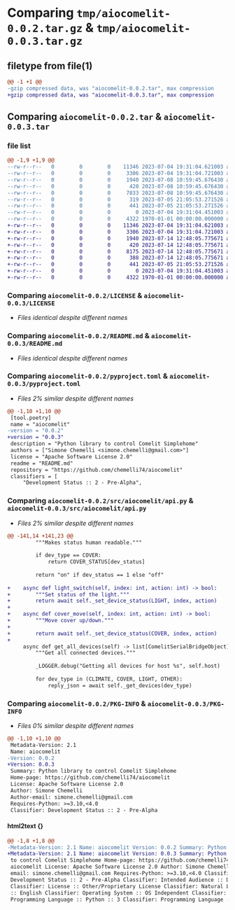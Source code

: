 # Comparing `tmp/aiocomelit-0.0.2.tar.gz` & `tmp/aiocomelit-0.0.3.tar.gz`

## filetype from file(1)

```diff
@@ -1 +1 @@
-gzip compressed data, was "aiocomelit-0.0.2.tar", max compression
+gzip compressed data, was "aiocomelit-0.0.3.tar", max compression
```

## Comparing `aiocomelit-0.0.2.tar` & `aiocomelit-0.0.3.tar`

### file list

```diff
@@ -1,9 +1,9 @@
--rw-r--r--   0        0        0    11346 2023-07-04 19:31:04.621003 aiocomelit-0.0.2/LICENSE
--rw-r--r--   0        0        0     3306 2023-07-04 19:31:04.721003 aiocomelit-0.0.2/README.md
--rw-r--r--   0        0        0     1940 2023-07-08 10:59:45.676430 aiocomelit-0.0.2/pyproject.toml
--rw-r--r--   0        0        0      420 2023-07-08 10:59:45.676430 aiocomelit-0.0.2/src/aiocomelit/__init__.py
--rw-r--r--   0        0        0     7833 2023-07-08 10:59:45.676430 aiocomelit-0.0.2/src/aiocomelit/api.py
--rw-r--r--   0        0        0      319 2023-07-05 21:05:53.271526 aiocomelit-0.0.2/src/aiocomelit/const.py
--rw-r--r--   0        0        0      441 2023-07-05 21:05:53.271526 aiocomelit-0.0.2/src/aiocomelit/exceptions.py
--rw-r--r--   0        0        0        0 2023-07-04 19:31:04.451003 aiocomelit-0.0.2/src/aiocomelit/py.typed
--rw-r--r--   0        0        0     4322 1970-01-01 00:00:00.000000 aiocomelit-0.0.2/PKG-INFO
+-rw-r--r--   0        0        0    11346 2023-07-04 19:31:04.621003 aiocomelit-0.0.3/LICENSE
+-rw-r--r--   0        0        0     3306 2023-07-04 19:31:04.721003 aiocomelit-0.0.3/README.md
+-rw-r--r--   0        0        0     1940 2023-07-14 12:48:05.775671 aiocomelit-0.0.3/pyproject.toml
+-rw-r--r--   0        0        0      420 2023-07-14 12:48:05.775671 aiocomelit-0.0.3/src/aiocomelit/__init__.py
+-rw-r--r--   0        0        0     8175 2023-07-14 12:48:05.775671 aiocomelit-0.0.3/src/aiocomelit/api.py
+-rw-r--r--   0        0        0      388 2023-07-14 12:48:05.775671 aiocomelit-0.0.3/src/aiocomelit/const.py
+-rw-r--r--   0        0        0      441 2023-07-05 21:05:53.271526 aiocomelit-0.0.3/src/aiocomelit/exceptions.py
+-rw-r--r--   0        0        0        0 2023-07-04 19:31:04.451003 aiocomelit-0.0.3/src/aiocomelit/py.typed
+-rw-r--r--   0        0        0     4322 1970-01-01 00:00:00.000000 aiocomelit-0.0.3/PKG-INFO
```

### Comparing `aiocomelit-0.0.2/LICENSE` & `aiocomelit-0.0.3/LICENSE`

 * *Files identical despite different names*

### Comparing `aiocomelit-0.0.2/README.md` & `aiocomelit-0.0.3/README.md`

 * *Files identical despite different names*

### Comparing `aiocomelit-0.0.2/pyproject.toml` & `aiocomelit-0.0.3/pyproject.toml`

 * *Files 2% similar despite different names*

```diff
@@ -1,10 +1,10 @@
 [tool.poetry]
 name = "aiocomelit"
-version = "0.0.2"
+version = "0.0.3"
 description = "Python library to control Comelit Simplehome"
 authors = ["Simone Chemelli <simone.chemelli@gmail.com>"]
 license = "Apache Software License 2.0"
 readme = "README.md"
 repository = "https://github.com/chemelli74/aiocomelit"
 classifiers = [
     "Development Status :: 2 - Pre-Alpha",
```

### Comparing `aiocomelit-0.0.2/src/aiocomelit/api.py` & `aiocomelit-0.0.3/src/aiocomelit/api.py`

 * *Files 2% similar despite different names*

```diff
@@ -141,14 +141,23 @@
         """Makes status human readable."""
 
         if dev_type == COVER:
             return COVER_STATUS[dev_status]
 
         return "on" if dev_status == 1 else "off"
 
+    async def light_switch(self, index: int, action: int) -> bool:
+        """Set status of the light."""
+        return await self._set_device_status(LIGHT, index, action)
+
+    async def cover_move(self, index: int, action: int) -> bool:
+        """Move cover up/down."""
+
+        return await self._set_device_status(COVER, index, action)
+
     async def get_all_devices(self) -> list[ComelitSerialBridgeObject]:
         """Get all connected devices."""
 
         _LOGGER.debug("Getting all devices for host %s", self.host)
 
         for dev_type in (CLIMATE, COVER, LIGHT, OTHER):
             reply_json = await self._get_devices(dev_type)
```

### Comparing `aiocomelit-0.0.2/PKG-INFO` & `aiocomelit-0.0.3/PKG-INFO`

 * *Files 0% similar despite different names*

```diff
@@ -1,10 +1,10 @@
 Metadata-Version: 2.1
 Name: aiocomelit
-Version: 0.0.2
+Version: 0.0.3
 Summary: Python library to control Comelit Simplehome
 Home-page: https://github.com/chemelli74/aiocomelit
 License: Apache Software License 2.0
 Author: Simone Chemelli
 Author-email: simone.chemelli@gmail.com
 Requires-Python: >=3.10,<4.0
 Classifier: Development Status :: 2 - Pre-Alpha
```

#### html2text {}

```diff
@@ -1,8 +1,8 @@
-Metadata-Version: 2.1 Name: aiocomelit Version: 0.0.2 Summary: Python library
+Metadata-Version: 2.1 Name: aiocomelit Version: 0.0.3 Summary: Python library
 to control Comelit Simplehome Home-page: https://github.com/chemelli74/
 aiocomelit License: Apache Software License 2.0 Author: Simone Chemelli Author-
 email: simone.chemelli@gmail.com Requires-Python: >=3.10,<4.0 Classifier:
 Development Status :: 2 - Pre-Alpha Classifier: Intended Audience :: Developers
 Classifier: License :: Other/Proprietary License Classifier: Natural Language
 :: English Classifier: Operating System :: OS Independent Classifier:
 Programming Language :: Python :: 3 Classifier: Programming Language :: Python
```

